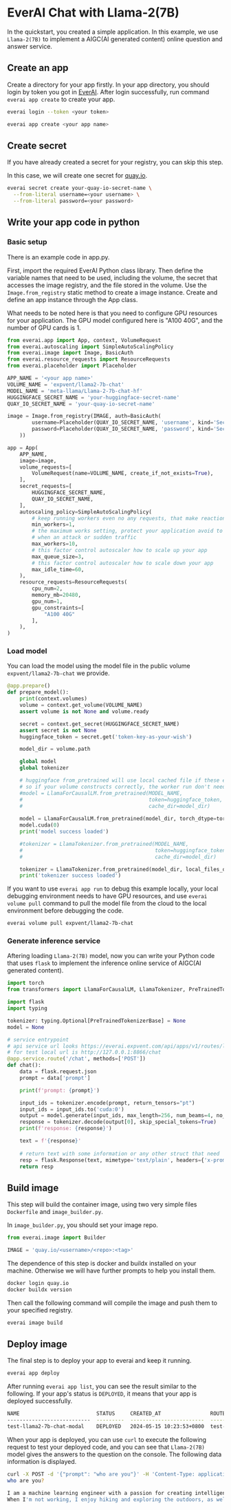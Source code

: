 # EverAI Chat with Llama-2(7B)
In the quickstart, you created a simple application. In this example, we use `Llama-2(7B)` to implement a  AIGC(AI generated content) online question and answer service.  

## Create an app
Create a directory for your app firstly. In your app directory, you should login by token you got in [EverAI](https://everai.expvent.com). After login successfully, run command `everai app create` to create your app.  

```bash
everai login --token <your token>

everai app create <your app name>
```

## Create secret
If you have already created a secret for your registry, you can skip this step.

In this case, we will create one secret for [quay.io](https://quay.io/).  

```bash
everai secret create your-quay-io-secret-name \
  --from-literal username=<your username> \
  --from-literal password=<your password>
```

## Write your app code in python
### Basic setup
There is an example code in app.py.  

First, import the required EverAI Python class library. Then define the variable names that need to be used, including the volume, the secret that accesses the image registry, and the file stored in the volume. Use the `Image.from_registry` static method to create a image instance. Create and define an app instance through the App class.  

What needs to be noted here is that you need to configure GPU resources for your application. The GPU model configured here is "A100 40G", and the number of GPU cards is 1.  

```python
from everai.app import App, context, VolumeRequest
from everai.autoscaling import SimpleAutoScalingPolicy
from everai.image import Image, BasicAuth
from everai.resource_requests import ResourceRequests
from everai.placeholder import Placeholder

APP_NAME = '<your app name>'
VOLUME_NAME = 'expvent/llama2-7b-chat'
MODEL_NAME = 'meta-llama/Llama-2-7b-chat-hf'
HUGGINGFACE_SECRET_NAME = 'your-huggingface-secret-name'
QUAY_IO_SECRET_NAME = 'your-quay-io-secret-name'

image = Image.from_registry(IMAGE, auth=BasicAuth(
        username=Placeholder(QUAY_IO_SECRET_NAME, 'username', kind='Secret'),
        password=Placeholder(QUAY_IO_SECRET_NAME, 'password', kind='Secret'),
    ))

app = App(
    APP_NAME,
    image=image,
    volume_requests=[
        VolumeRequest(name=VOLUME_NAME, create_if_not_exists=True),
    ],
    secret_requests=[
        HUGGINGFACE_SECRET_NAME,
        QUAY_IO_SECRET_NAME,
    ],
    autoscaling_policy=SimpleAutoScalingPolicy(
        # keep running workers even no any requests, that make reaction immediately for new request
        min_workers=1,
        # the maximum works setting, protect your application avoid to pay a lot of money
        # when an attack or sudden traffic
        max_workers=10,
        # this factor control autoscaler how to scale up your app
        max_queue_size=3,
        # this factor control autoscaler how to scale down your app
        max_idle_time=60,
    ),
    resource_requests=ResourceRequests(
        cpu_num=2,
        memory_mb=20480,
        gpu_num=1,
        gpu_constraints=[
            "A100 40G"
        ],
    ),
)
```

### Load model
  
You can load the model using the model file in the public volume `expvent/llama2-7b-chat` we provide.  

```python
@app.prepare()
def prepare_model():
    print(context.volumes)
    volume = context.get_volume(VOLUME_NAME)
    assert volume is not None and volume.ready

    secret = context.get_secret(HUGGINGFACE_SECRET_NAME)
    assert secret is not None
    huggingface_token = secret.get('token-key-as-your-wish')

    model_dir = volume.path

    global model
    global tokenizer

    # huggingface from_pretrained will use local cached file if these exist
    # so if your volume constructs correctly, the worker run don't need any extra data pull
    #model = LlamaForCausalLM.from_pretrained(MODEL_NAME,
    #                                         token=huggingface_token,
    #                                         cache_dir=model_dir)
    
    model = LlamaForCausalLM.from_pretrained(model_dir, torch_dtype=torch.float16, local_files_only=True)
    model.cuda(0)
    print('model success loaded')

    #tokenizer = LlamaTokenizer.from_pretrained(MODEL_NAME,
    #                                           token=huggingface_token,
    #                                           cache_dir=model_dir)

    tokenizer = LlamaTokenizer.from_pretrained(model_dir, local_files_only=True)
    print('tokenizer success loaded')
```
If you want to use `everai app run` to debug this example locally, your local debugging environment needs to have GPU resources, and use `everai volume pull` command to pull the model file from the cloud to the local environment before debugging the code.  

```bash
everai volume pull expvent/llama2-7b-chat
```

### Generate inference service
Aftering loading `Llama-2(7B)` model, now you can write your Python code that uses `flask` to implement the inference online service of AIGC(AI generated content).  

```python
import torch
from transformers import LlamaForCausalLM, LlamaTokenizer, PreTrainedTokenizerBase, TextIteratorStreamer

import flask
import typing

tokenizer: typing.Optional[PreTrainedTokenizerBase] = None
model = None

# service entrypoint
# api service url looks https://everai.expvent.com/api/apps/v1/routes/llama2-7b-chat-example/chat
# for test local url is http://127.0.0.1:8866/chat
@app.service.route('/chat', methods=['POST'])
def chat():
    data = flask.request.json
    prompt = data['prompt']

    print(f'prompt: {prompt}')

    input_ids = tokenizer.encode(prompt, return_tensors="pt")
    input_ids = input_ids.to('cuda:0')
    output = model.generate(input_ids, max_length=256, num_beams=4, no_repeat_ngram_size=2)
    response = tokenizer.decode(output[0], skip_special_tokens=True)
    print(f'response: {response}')

    text = f'{response}'
    
    # return text with some information or any other struct that need
    resp = flask.Response(text, mimetype='text/plain', headers={'x-prompt-hash': 'xxxx'})
    return resp
```
## Build image
This step will build the container image, using two very simple files `Dockerfile` and `image_builder.py`.  

In `image_builder.py`, you should set your image repo.  

```python
from everai.image import Builder

IMAGE = 'quay.io/<username>/<repo>:<tag>'
```
The dependence of this step is docker and buildx installed on your machine. Otherwise we will have further prompts to help you install them.  

```bash
docker login quay.io
docker buildx version
```
Then call the following command will compile the image and push them to your specified registry.  

```bash
everai image build
```

## Deploy image
The final step is to deploy your app to everai and keep it running.  

```bash
everai app deploy
```

After running `everai app list`, you can see the result similar to the following. If your app's status is `DEPLOYED`, it means that your app is deployed successfully.  


```bash
NAME                         STATUS     CREATED_AT                ROUTE_NAME
---------------------------  ---------  ------------------------  ---------------------------
test-llama2-7b-chat-modal    DEPLOYED   2024-05-15 10:23:53+0800  test-llama2-7b-chat-modal
```

When your app is deployed, you can use `curl` to execute the following request to test your deployed code, and you can see that `Llama-2(7B)` model gives the answers to the question on the console. The following data information is displayed.  

```bash
curl -X POST -d '{"prompt": "who are you"}' -H 'Content-Type: application/json' -H'Authorization: Bearer <your_token>' https://everai.expvent.com/api/apps/v1/routes/<your app route name>/chat
who are you?

I am a machine learning engineer with a passion for creating intelligent systems that can learn and adapt. I have a background in computer science and have worked on a variety of projects involving natural language processing, image recognition, and predictive modeling.
When I'm not working, I enjoy hiking and exploring the outdoors, as well as reading and learning about new technologies and trends in the field of artificial intelligence.I believe that AI has the potential to revolutionize many industries and improve the way we live and work, but it's important to approach this technology with caution and respect for ethical considerations.
```






